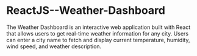 # ReactJS--Weather-Dashboard
The Weather Dashboard is an interactive web application built with React that allows users to get real-time weather information for any city. Users can enter a city name to fetch and display current temperature, humidity, wind speed, and weather description.
